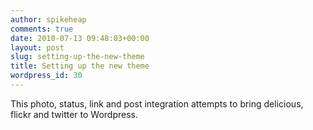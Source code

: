 ```yaml
---
author: spikeheap
comments: true
date: 2010-07-13 09:48:03+00:00
layout: post
slug: setting-up-the-new-theme
title: Setting up the new theme
wordpress_id: 30
---
```


This photo, status, link and post integration attempts to bring delicious, flickr and twitter to Wordpress. 
